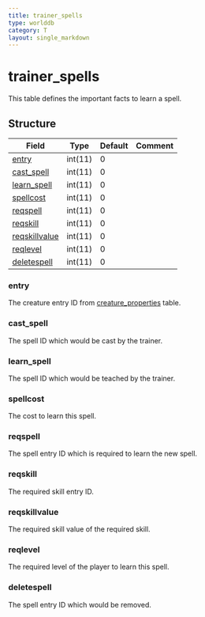 ```yaml
---
title: trainer_spells
type: worlddb
category: T
layout: single_markdown
---
```


# trainer_spells
This table defines the important facts to learn a spell. 

## Structure

Field                                                                                    | Type    | Default | Comment
---------------------------------------------------------------------------------------- | ------- | ------- | -------
[entry](#entry)                 | int(11) | 0       |        
[cast_spell](#cast_spell)       | int(11) | 0       |        
[learn_spell](#learn_spell)     | int(11) | 0       |        
[spellcost](#spellcost)         | int(11) | 0       |        
[reqspell](#reqspell)           | int(11) | 0       |        
[reqskill](#reqskill)           | int(11) | 0       |        
[reqskillvalue](#reqskillvalue) | int(11) | 0       |        
[reqlevel](#reqlevel)           | int(11) | 0       |        
[deletespell](#deletespell)     | int(11) | 0       |        

### entry

The creature entry ID from [creature_properties](/Wiki/database/world/creature_properties/ "Creature properties") table.

### cast_spell

The spell ID which would be cast by the trainer.

### learn_spell

The spell ID which would be teached by the trainer.

### spellcost

The cost to learn this spell.  

### reqspell

The spell entry ID which is required to learn the new spell.

### reqskill

The required skill entry ID.

### reqskillvalue

The required skill value of the required skill.

### reqlevel

The required level of the player to learn this spell.

### deletespell

The spell entry ID which would be removed.